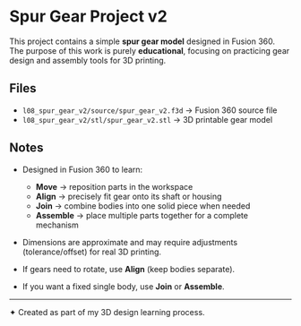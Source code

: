 # Spur Gear Project v2

This project contains a simple **spur gear model** designed in Fusion 360.  
The purpose of this work is purely **educational**, focusing on practicing gear design and assembly tools for 3D printing.

## Files
- `l08_spur_gear_v2/source/spur_gear_v2.f3d` → Fusion 360 source file  
- `l08_spur_gear_v2/stl/spur_gear_v2.stl` → 3D printable gear model  

## Notes
- Designed in Fusion 360 to learn:  
  - **Move** → reposition parts in the workspace  
  - **Align** → precisely fit gear onto its shaft or housing  
  - **Join** → combine bodies into one solid piece when needed  
  - **Assemble** → place multiple parts together for a complete mechanism  

- Dimensions are approximate and may require adjustments (tolerance/offset) for real 3D printing.  
- If gears need to rotate, use **Align** (keep bodies separate).  
- If you want a fixed single body, use **Join** or **Assemble**.  

---
✦ Created as part of my 3D design learning process.
